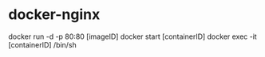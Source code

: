 # docker-nginx

docker run -d -p 80:80 [imageID]
docker start [containerID]
docker exec -it [containerID] /bin/sh 
